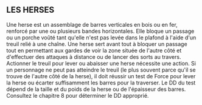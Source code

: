 ## LES HERSES

Une herse est un assemblage de barres verticales en bois ou
en fer, renforcé par une ou plusieurs bandes horizontales. Elle
bloque un passage ou un porche voûté tant qu'elle n'est pas
levée dans le plafond à l'aide d'un treuil relié à une chaîne. Une
herse sert avant tout à bloquer un passage tout en permettant
aux gardes de voir la zone située de l'autre côté et d'effectuer
des attaques à distance ou de lancer des sorts au travers.
Actionner le treuil pour lever ou abaisser une herse
nécessite une action. Si un personnage ne peut pas atteindre
le treuil (le plus souvent parce qu'il se trouve de l'autre côté
de la herse), il doit réussir un test de Force pour lever la
herse ou écarter suffisamment les barres pour la traverser.
Le DD du test dépend de la taille et du poids de la herse
ou de l'épaisseur des barres. Consultez le chapitre 8 pour
déterminer le DD approprié.
